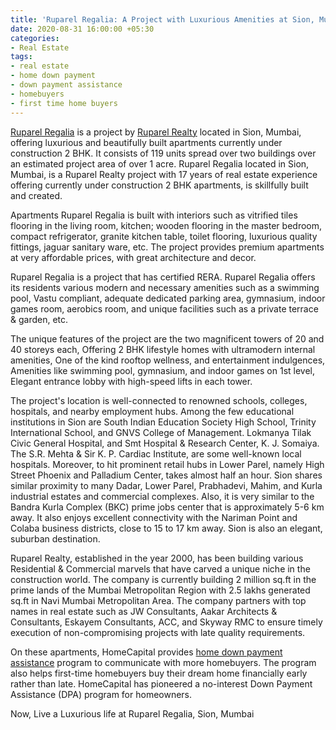 ```yaml
---
title: 'Ruparel Regalia: A Project with Luxurious Amenities at Sion, Mumbai'
date: 2020-08-31 16:00:00 +05:30
categories:
- Real Estate
tags:
- real estate
- home down payment
- down payment assistance
- homebuyers
- first time home buyers
---
```


[Ruparel Regalia](https://homecapital.in/property/712/ruparel-regalia-2-bhk) is a project by [Ruparel Realty](https://homecapital.in/offering/developer/ruparel-realty) located in Sion, Mumbai, offering luxurious and beautifully built apartments currently under construction 2 BHK. It consists of 119 units spread over two buildings over an estimated project area of over 1 acre. Ruparel Regalia located in Sion, Mumbai, is a Ruparel Realty project with 17 years of real estate experience offering currently under construction 2 BHK apartments, is skillfully built and created.

Apartments Ruparel Regalia is built with interiors such as vitrified tiles flooring in the living room, kitchen; wooden flooring in the master bedroom, compact refrigerator, granite kitchen table, toilet flooring, luxurious quality fittings, jaguar sanitary ware, etc. The project provides premium apartments at very affordable prices, with great architecture and decor.

Ruparel Regalia is a project that has certified RERA. Ruparel Regalia offers its residents various modern and necessary amenities such as a swimming pool, Vastu compliant, adequate dedicated parking area, gymnasium, indoor games room, aerobics room, and unique facilities such as a private terrace & garden, etc.

The unique features of the project are the two magnificent towers of 20 and 40 storeys each, Offering 2 BHK lifestyle homes with ultramodern internal amenities, One of the kind rooftop wellness, and entertainment indulgences, Amenities like swimming pool, gymnasium, and indoor games on 1st level, Elegant entrance lobby with high-speed lifts in each tower.

The project's location is well-connected to renowned schools, colleges, hospitals, and nearby employment hubs.  Among the few educational institutions in Sion are South Indian Education Society High School, Trinity International School, and GNVS College of Management. Lokmanya Tilak Civic General Hospital, and Smt Hospital & Research Center, K. J. Somaiya. The S.R. Mehta & Sir K. P. Cardiac Institute, are some well-known local hospitals. Moreover, to hit prominent retail hubs in Lower Parel, namely High Street Phoenix and Palladium Center, takes almost half an hour. Sion shares similar proximity to many Dadar, Lower Parel, Prabhadevi, Mahim, and Kurla industrial estates and commercial complexes. Also, it is very similar to the Bandra Kurla Complex (BKC) prime jobs center that is approximately 5-6 km away. It also enjoys excellent connectivity with the Nariman Point and Colaba business districts, close to 15 to 17 km away. Sion is also an elegant, suburban destination.

Ruparel Realty, established in the year 2000, has been building various Residential & Commercial marvels that have carved a unique niche in the construction world. The company is currently building 2 million sq.ft in the prime lands of the Mumbai Metropolitan Region with 2.5 lakhs generated sq.ft in Navi Mumbai Metropolitan Area. The company partners with top names in real estate such as JW Consultants, Aakar Architects & Consultants, Eskayem Consultants, ACC, and Skyway RMC to ensure timely execution of non-compromising projects with late quality requirements.

On these apartments, HomeCapital provides [home down payment assistance](https://homecapital.in/) program to communicate with more homebuyers. The program also helps first-time homebuyers buy their dream home financially early rather than late. HomeCapital has pioneered a no-interest Down Payment Assistance (DPA) program for homeowners.

Now, Live a Luxurious life at Ruparel Regalia, Sion, Mumbai
